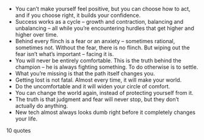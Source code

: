 - You can’t make yourself feel positive, but you can choose how to act, and if you choose right, it builds your confidence.
 - Success works as a cycle – growth and contraction, balancing and unbalancing – all while you’re encountering hurdles that get higher and higher over time.
 - Behind every flinch is a fear or an anxiety – sometimes rational, sometimes not. Without the fear, there is no flinch. But wiping out the fear isn’t what’s important – facing it is.
 - You will never be entirely comfortable. This is the truth behind the champion – he is always fighting something. To do otherwise is to settle.
 - What you’re missing is that the path itself changes you.
 - Getting lost is not fatal. Almost every time, it will make your world.
 - Do the uncomfortable and it will widen your circle of comfort.
 - You can change the world again, instead of protecting yourself from it.
 - The truth is that judgment and fear will never stop, but they don’t actually do anything.
 - New tech almost always looks dumb right before it completely changes your life.

10 quotes